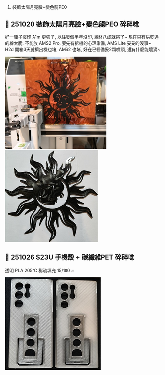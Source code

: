 1. 裝飾太陽月亮臉+變色龍PEO
## 🎡 251020 裝飾太陽月亮臉+變色龍PEO 碎碎唸
好一陣子沒印 A1m 更強了, 以往廢個半年沒印, 線材八成就捲了~ 
現在只有烘乾過的線太脆, 不能放 AMS2 Pro, 要先有拆機的心理準備, AMS Lite 妥妥的沒事~ 
H2d 開箱3天就擠出機也堵, AMS2 也堵, 好在已經備妥2顆噴頭, 還有什麼能壞滴~

![SunMoonFace](./img/2025/251020-SunMoonFace-300.jpg)
![SunMoonFace-2](./img/2025/251020-SunMoonFace-2-300.jpg)

## 🎡 251026 S23U 手機殼 + 碳纖維PET 碎碎唸
透明 PLA 205℃ 稀疏填充 15/100 ~

![S23U Case](./img/2025/251023-S23U_Case-300.jpg)
